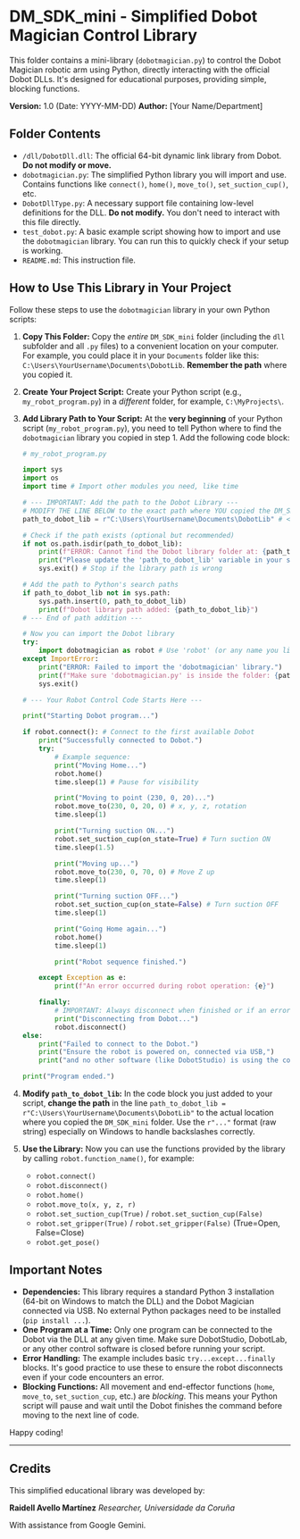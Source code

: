 # DM_SDK_mini - Simplified Dobot Magician Control Library

This folder contains a mini-library (`dobotmagician.py`) to control the Dobot Magician robotic arm using Python, directly interacting with the official Dobot DLLs. It's designed for educational purposes, providing simple, blocking functions.

**Version:** 1.0 (Date: YYYY-MM-DD)
**Author:** [Your Name/Department]

## Folder Contents

*   `/dll/DobotDll.dll`: The official 64-bit dynamic link library from Dobot. **Do not modify or move.**
*   `dobotmagician.py`: The simplified Python library you will import and use. Contains functions like `connect()`, `home()`, `move_to()`, `set_suction_cup()`, etc.
*   `DobotDllType.py`: A necessary support file containing low-level definitions for the DLL. **Do not modify.** You don't need to interact with this file directly.
*   `test_dobot.py`: A basic example script showing how to import and use the `dobotmagician` library. You can run this to quickly check if your setup is working.
*   `README.md`: This instruction file.

## How to Use This Library in Your Project

Follow these steps to use the `dobotmagician` library in your own Python scripts:

1.  **Copy This Folder:** Copy the *entire* `DM_SDK_mini` folder (including the `dll` subfolder and all `.py` files) to a convenient location on your computer. For example, you could place it in your `Documents` folder like this: `C:\Users\YourUsername\Documents\DobotLib`. **Remember the path** where you copied it.

2.  **Create Your Project Script:** Create your Python script (e.g., `my_robot_program.py`) in a *different* folder, for example, `C:\MyProjects\`.

3.  **Add Library Path to Your Script:** At the **very beginning** of your Python script (`my_robot_program.py`), you need to tell Python where to find the `dobotmagician` library you copied in step 1. Add the following code block:

    ```python
    # my_robot_program.py

    import sys
    import os
    import time # Import other modules you need, like time

    # --- IMPORTANT: Add the path to the Dobot Library ---
    # MODIFY THE LINE BELOW to the exact path where YOU copied the DM_SDK_mini folder!
    path_to_dobot_lib = r"C:\Users\YourUsername\Documents\DobotLib" # <--- CHANGE THIS PATH!!!

    # Check if the path exists (optional but recommended)
    if not os.path.isdir(path_to_dobot_lib):
        print(f"ERROR: Cannot find the Dobot library folder at: {path_to_dobot_lib}")
        print("Please update the 'path_to_dobot_lib' variable in your script.")
        sys.exit() # Stop if the library path is wrong

    # Add the path to Python's search paths
    if path_to_dobot_lib not in sys.path:
        sys.path.insert(0, path_to_dobot_lib)
        print(f"Dobot library path added: {path_to_dobot_lib}")
    # --- End of path addition ---

    # Now you can import the Dobot library
    try:
        import dobotmagician as robot # Use 'robot' (or any name you like) to call functions
    except ImportError:
        print("ERROR: Failed to import the 'dobotmagician' library.")
        print(f"Make sure 'dobotmagician.py' is inside the folder: {path_to_dobot_lib}")
        sys.exit()

    # --- Your Robot Control Code Starts Here ---

    print("Starting Dobot program...")

    if robot.connect(): # Connect to the first available Dobot
        print("Successfully connected to Dobot.")
        try:
            # Example sequence:
            print("Moving Home...")
            robot.home()
            time.sleep(1) # Pause for visibility

            print("Moving to point (230, 0, 20)...")
            robot.move_to(230, 0, 20, 0) # x, y, z, rotation
            time.sleep(1)

            print("Turning suction ON...")
            robot.set_suction_cup(on_state=True) # Turn suction ON
            time.sleep(1.5)

            print("Moving up...")
            robot.move_to(230, 0, 70, 0) # Move Z up
            time.sleep(1)

            print("Turning suction OFF...")
            robot.set_suction_cup(on_state=False) # Turn suction OFF
            time.sleep(1)

            print("Going Home again...")
            robot.home()
            time.sleep(1)

            print("Robot sequence finished.")

        except Exception as e:
            print(f"An error occurred during robot operation: {e}")

        finally:
            # IMPORTANT: Always disconnect when finished or if an error occurs
            print("Disconnecting from Dobot...")
            robot.disconnect()
    else:
        print("Failed to connect to the Dobot.")
        print("Ensure the robot is powered on, connected via USB,")
        print("and no other software (like DobotStudio) is using the connection.")

    print("Program ended.")
    ```

4.  **Modify `path_to_dobot_lib`:** In the code block you just added to your script, **change the path** in the line `path_to_dobot_lib = r"C:\Users\YourUsername\Documents\DobotLib"` to the actual location where you copied the `DM_SDK_mini` folder. Use the `r"..."` format (raw string) especially on Windows to handle backslashes correctly.

5.  **Use the Library:** Now you can use the functions provided by the library by calling `robot.function_name()`, for example:
    *   `robot.connect()`
    *   `robot.disconnect()`
    *   `robot.home()`
    *   `robot.move_to(x, y, z, r)`
    *   `robot.set_suction_cup(True)` / `robot.set_suction_cup(False)`
    *   `robot.set_gripper(True)` / `robot.set_gripper(False)` (True=Open, False=Close)
    *   `robot.get_pose()`

## Important Notes

*   **Dependencies:** This library requires a standard Python 3 installation (64-bit on Windows to match the DLL) and the Dobot Magician connected via USB. No external Python packages need to be installed (`pip install ...`).
*   **One Program at a Time:** Only one program can be connected to the Dobot via the DLL at any given time. Make sure DobotStudio, DobotLab, or any other control software is closed before running your script.
*   **Error Handling:** The example includes basic `try...except...finally` blocks. It's good practice to use these to ensure the robot disconnects even if your code encounters an error.
*   **Blocking Functions:** All movement and end-effector functions (`home`, `move_to`, `set_suction_cup`, etc.) are *blocking*. This means your Python script will pause and wait until the Dobot finishes the command before moving to the next line of code.

Happy coding!

---

## Credits

This simplified educational library was developed by:

**Raidell Avello Martínez**
*Researcher, Universidade da Coruña*

With assistance from Google Gemini.